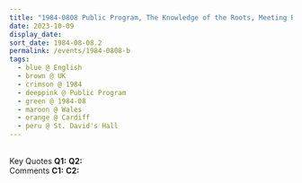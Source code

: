 ```yaml
---
title: "1984-0808 Public Program, The Knowledge of the Roots, Meeting Room, St. David's Hall, Cardiff, Wales, UK"
date: 2023-10-09
display_date: 
sort_date: 1984-08-08.2
permalink: /events/1984-0808-b
tags:
  - blue @ English
  - brown @ UK
  - crimson @ 1984
  - deeppink @ Public Program
  - green @ 1984-08
  - maroon @ Wales
  - orange @ Cardiff
  - peru @ St. David's Hall
---
```


<br>

<wave-list>
  <list-title color="DarkSeaGreen" width="55">Key Quotes</list-title>
  <list-item color="BlanchedAlmond" width="280"><b>Q1:</b> <i></i></list-item>
  <list-item color="Lavender" width="280"><b>Q2:</b> <i></i></list-item>
</wave-list>

<br>

<wave-list>
  <list-title color="DarkSeaGreen" width="55">Comments</list-title>
  <list-item color="BlanchedAlmond" width="280"><b>C1:</b> <i></i></list-item>
  <list-item color="Lavender" width="280"><b>C2:</b> <i></i></list-item>
</wave-list>